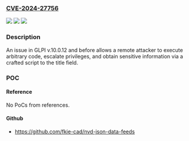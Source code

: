 ### [CVE-2024-27756](https://cve.mitre.org/cgi-bin/cvename.cgi?name=CVE-2024-27756)
![](https://img.shields.io/static/v1?label=Product&message=n%2Fa&color=blue)
![](https://img.shields.io/static/v1?label=Version&message=n%2Fa&color=blue)
![](https://img.shields.io/static/v1?label=Vulnerability&message=n%2Fa&color=brighgreen)

### Description

An issue in GLPI v.10.0.12 and before allows a remote attacker to execute arbitrary code, escalate privileges, and obtain sensitive information via a crafted script to the title field.

### POC

#### Reference
No PoCs from references.

#### Github
- https://github.com/fkie-cad/nvd-json-data-feeds

